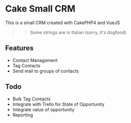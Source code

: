 # Cake Small CRM

This is a small CRM created with CakePHP4 and VueJS
>> Some strings are in Italian (sorry, it's dogfood)

## Features
- Contact Management
- Tag Contacts
- Send mail to groups of contacts

## Todo
- Bulk Tag Contacts
- Integrate with Trello for State of Opportunity
- Integrate value of opportunity
- Reporting


